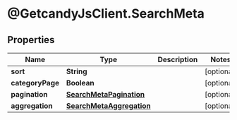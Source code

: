 # @GetcandyJsClient.SearchMeta

## Properties

Name | Type | Description | Notes
------------ | ------------- | ------------- | -------------
**sort** | **String** |  | [optional] 
**categoryPage** | **Boolean** |  | [optional] 
**pagination** | [**SearchMetaPagination**](SearchMetaPagination.md) |  | [optional] 
**aggregation** | [**SearchMetaAggregation**](SearchMetaAggregation.md) |  | [optional] 


